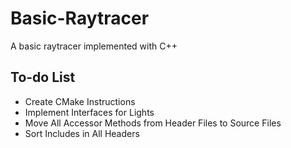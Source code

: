 # Basic-Raytracer
A basic raytracer implemented with C++

## To-do List
- Create CMake Instructions
- Implement Interfaces for Lights
- Move All Accessor Methods from Header Files to Source Files
- Sort Includes in All Headers
